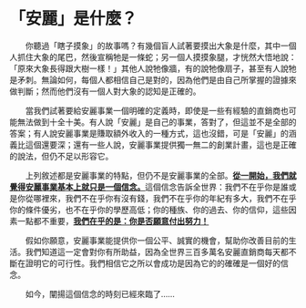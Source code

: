 # 「安麗」是什麼？

  你聽過「瞎子摸象」的故事嗎？有幾個盲人試著要摸出大象是什麼，其中一個人抓住大象的尾巴，然後宣稱牠是一條蛇；另一個人摸摸象腿，才恍然大悟地說：「原來大象長得跟大樹一樣！」其他人說牠像牆，有的說牠像扇子，甚至有人說牠是矛刺。無論如何，每個人都相信自己是對的，因為他們是由自己所掌握的證據來做判斷；然而他們沒有一個人對大象的認知是正確的。

  當我們試著要給安麗事業一個明確的定義時，即使是一些有經驗的直銷商也可能無法做到十全十美。有人說「安麗」是自己的事業，答對了，但這並不是全部的答案；有人說安麗事業是賺取額外收入的一種方式，這也沒錯，可是「安麗」的涵義比這個還要深；還有一些人說，安麗事業提供獨一無二的創業計畫，這也是正確的說法，但仍不足以形容它。

  上列敘述都是安麗事業的特點，但仍不是安麗事業的全部。[**從一開始，我們就覺得安麗事業基本上就只是一個信念。**](an-shi-shen.md)這個信念告訴全世界：我們不在乎你是誰或是你從哪裡來，我們不在乎你有沒有錢，我們不在乎你的年紀有多大，我們不在乎你的條件優劣，也不在乎你的學歷高低；你的種族、你的過去、你的信仰，這些因素一點都不重要，[**我們在乎的是：你是否願意付出努力！**](an-shi-shen.md)

  假如你願意，安麗事業能提供你一個公平、誠實的機會，幫助你改善目前的生活。我們知道這一定會對你有所助益，因為全世界三百多萬名安麗直銷商每天都不斷在證明它的可行性。我們相信它之所以會成功是因為它的的確確是一個好的信念。

  如今，闡揚這個信念的時刻已經來臨了……

